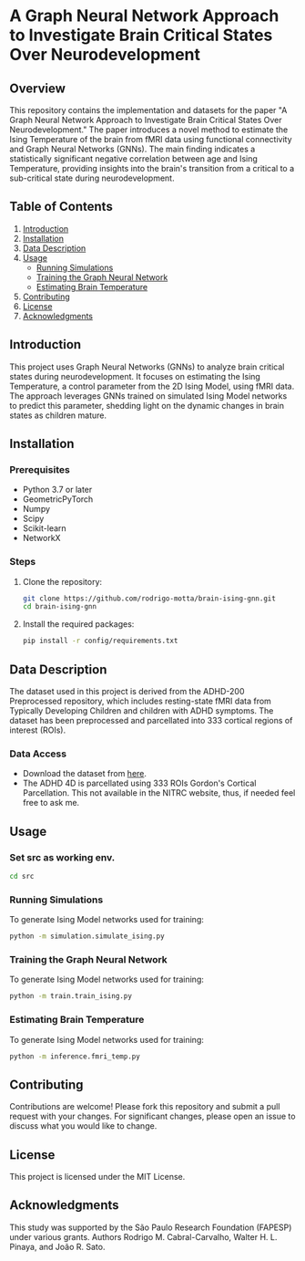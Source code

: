 # A Graph Neural Network Approach to Investigate Brain Critical States Over Neurodevelopment

## Overview

This repository contains the implementation and datasets for the paper "A Graph Neural Network Approach to Investigate Brain Critical States Over Neurodevelopment." The paper introduces a novel method to estimate the Ising Temperature of the brain from fMRI data using functional connectivity and Graph Neural Networks (GNNs). The main finding indicates a statistically significant negative correlation between age and Ising Temperature, providing insights into the brain's transition from a critical to a sub-critical state during neurodevelopment.

## Table of Contents

1. [Introduction](#introduction)
2. [Installation](#installation)
3. [Data Description](#data-description)
4. [Usage](#usage)
   - [Running Simulations](#running-simulations)
   - [Training the Graph Neural Network](#training-the-graph-neural-network)
   - [Estimating Brain Temperature](#estimating-brain-temperature)
5. [Contributing](#contributing)
6. [License](#license)
7. [Acknowledgments](#acknowledgments)

## Introduction

This project uses Graph Neural Networks (GNNs) to analyze brain critical states during neurodevelopment. It focuses on estimating the Ising Temperature, a control parameter from the 2D Ising Model, using fMRI data. The approach leverages GNNs trained on simulated Ising Model networks to predict this parameter, shedding light on the dynamic changes in brain states as children mature.

## Installation

### Prerequisites

- Python 3.7 or later
- GeometricPyTorch
- Numpy
- Scipy
- Scikit-learn
- NetworkX

### Steps

1. Clone the repository:
    ```bash
    git clone https://github.com/rodrigo-motta/brain-ising-gnn.git
    cd brain-ising-gnn
    ```

2. Install the required packages:
    ```bash
    pip install -r config/requirements.txt
    ```

## Data Description

The dataset used in this project is derived from the ADHD-200 Preprocessed repository, which includes resting-state fMRI data from Typically Developing Children and children with ADHD symptoms. The dataset has been preprocessed and parcellated into 333 cortical regions of interest (ROIs).

### Data Access

- Download the dataset from [here](http://fcon_1000.projects.nitrc.org/indi/adhd200/).
- The ADHD 4D is parcellated using 333 ROIs Gordon's Cortical Parcellation. This not available in the NITRC website, thus, if needed feel free to ask me.

## Usage

### Set src as working env.

```bash
cd src
 ```

### Running Simulations

To generate Ising Model networks used for training:

```bash
python -m simulation.simulate_ising.py
 ```


### Training the Graph Neural Network

To generate Ising Model networks used for training:

```bash
python -m train.train_ising.py
```


### Estimating Brain Temperature

To generate Ising Model networks used for training:

```bash
python -m inference.fmri_temp.py
```

## Contributing

Contributions are welcome! Please fork this repository and submit a pull request with your changes. For significant changes, please open an issue to discuss what you would like to change.

## License 

This project is licensed under the MIT License.

## Acknowledgments

This study was supported by the São Paulo Research Foundation (FAPESP) under various grants. Authors Rodrigo M. Cabral-Carvalho, Walter H. L. Pinaya, and João R. Sato.
